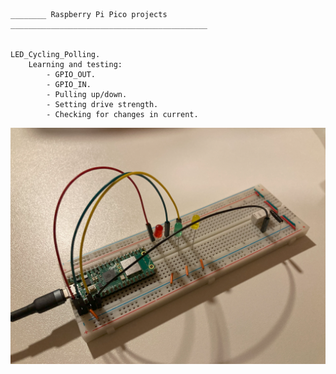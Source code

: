 ```
________ Raspberry Pi Pico projects ____________________________________________


LED_Cycling_Polling.
	Learning and testing:
		- GPIO_OUT.
		- GPIO_IN.
		- Pulling up/down.
		- Setting drive strength.
		- Checking for changes in current.
```
![RPI_Pico_LED_Cycling_Example_Picture](LED_Cycling_Polling/RPI_Pico_LED_Cycling_Example_Picture.png "RPI_Pico_LED_Cycling_Example_Picture")
